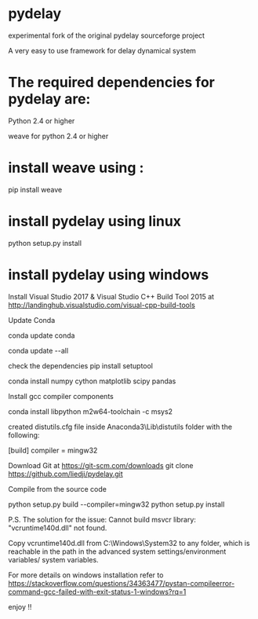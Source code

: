 # pydelay
experimental fork of the original pydelay sourceforge project

A very easy to use framework for delay dynamical system

# The required dependencies for pydelay are:

Python 2.4 or higher

weave for python 2.4 or higher

# install weave using : 

pip install weave 

# install pydelay using linux 

python setup.py install

# install pydelay using windows 

Install Visual Studio 2017 & Visual Studio C++ Build Tool 2015 at http://landinghub.visualstudio.com/visual-cpp-build-tools

Update Conda

conda update conda

conda update --all

check the dependencies
pip install setuptool

conda install numpy cython matplotlib scipy pandas

Install gcc compiler components

conda install libpython m2w64-toolchain -c msys2

created distutils.cfg file inside Anaconda3\Lib\distutils folder with the following:

[build]
compiler = mingw32

Download Git at https://git-scm.com/downloads
git clone https://github.com/liedji/pydelay.git

Compile from the source code

python setup.py build --compiler=mingw32
python setup.py install

P.S. The solution for the issue: Cannot build msvcr library: "vcruntime140d.dll" not found.

Copy vcruntime140d.dll from C:\Windows\System32 to any folder, which is reachable in the path in the advanced system settings/environment variables/ system variables.

For more details on windows installation refer to https://stackoverflow.com/questions/34363477/pystan-compileerror-command-gcc-failed-with-exit-status-1-windows?rq=1

 enjoy !!
